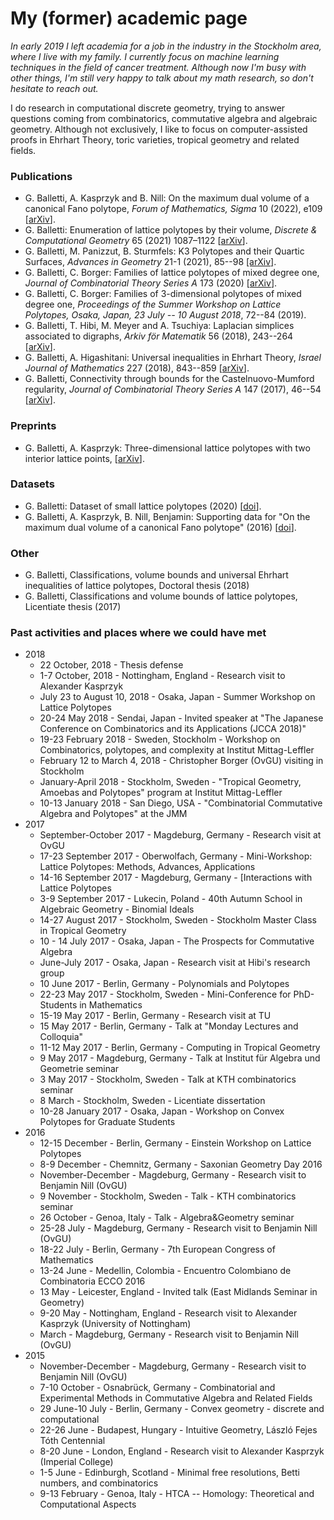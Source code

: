 # My (former) academic page


_In early 2019 I left academia for a job in the industry in the Stockholm area, where I live with my family. I currently focus on machine learning techniques in the field of cancer treatment. Although now I'm busy with other things, I'm still very happy to talk about my math research, so don't hesitate to reach out._

I do research in computational discrete geometry, trying to answer questions coming from combinatorics, commutative algebra and algebraic geometry.
Although not exclusively, I like to focus on computer-assisted proofs in Ehrhart Theory, toric varieties, tropical geometry and related fields.

### Publications
- G. Balletti, A. Kasprzyk and B. Nill: On the maximum dual volume of a canonical Fano polytope, *Forum of Mathematics, Sigma* 10 (2022), e109 [[arXiv](https://arxiv.org/abs/1611.02455)].
- G. Balletti: Enumeration of lattice polytopes by their volume, *Discrete & Computational Geometry* 65 (2021) 1087–1122 [[arXiv](https://arxiv.org/abs/1811.03357)].
- G. Balletti, M. Panizzut, B. Sturmfels: K3 Polytopes and their Quartic Surfaces, *Advances in Geometry* 21-1 (2021),  85--98 [[arXiv]](https://arxiv.org/abs/1806.02236).
- G. Balletti, C. Borger: Families of lattice polytopes of mixed degree one, *Journal of Combinatorial Theory Series A* 173 (2020) [[arXiv](https://arxiv.org/abs/1904.01343)].
- G. Balletti, C. Borger: Families of 3-dimensional polytopes of mixed degree one, *Proceedings of the Summer Workshop on Lattice Polytopes, Osaka, Japan, 23 July -- 10 August 2018*, 72--84 (2019).
- G. Balletti, T. Hibi, M. Meyer and A. Tsuchiya: Laplacian simplices associated to digraphs, *Arkiv för Matematik* 56 (2018), 243--264 [[arXiv](https://arxiv.org/abs/1710.00252)].
- G. Balletti, A. Higashitani: Universal inequalities in Ehrhart Theory, *Israel Journal of Mathematics* 227  (2018), 843--859 [[arXiv](https://arxiv.org/abs/1703.09600)].
- G. Balletti, Connectivity through bounds for the Castelnuovo-Mumford regularity, *Journal of Combinatorial Theory Series A* 147 (2017), 46--54 [[arXiv](https://arxiv.org/abs/1412.5920)].


### Preprints

- G. Balletti, A. Kasprzyk: Three-dimensional lattice polytopes with two interior lattice points, [[arXiv](https://arxiv.org/abs/1612.08918)].

### Datasets

- G. Balletti: Dataset of small lattice polytopes (2020) [[doi](https://doi.org/10.1007/s00454-020-00187-y)].
- G. Balletti, A. Kasprzyk, B. Nill, Benjamin: Supporting data for "On the maximum dual volume of a canonical Fano polytope" (2016) [[doi](https://doi.org/10.5281/zenodo.6913383)].

### Other

- G. Balletti, Classifications, volume bounds and universal Ehrhart inequalities of lattice polytopes, Doctoral thesis (2018)
- G. Balletti, Classifications and volume bounds of lattice polytopes, Licentiate thesis (2017)

### Past activities and places where we could have met

* 2018
    - 22 October, 2018 - Thesis defense
    - 1-7 October, 2018 - Nottingham, England - Research visit to Alexander Kasprzyk
    - July 23 to August 10, 2018 - Osaka, Japan - Summer Workshop on Lattice Polytopes
    - 20-24 May 2018 - Sendai, Japan - Invited speaker at "The Japanese Conference on Combinatorics and its Applications (JCCA 2018)"
    - 19-23 February 2018 - Sweden, Stockholm - Workshop on Combinatorics, polytopes, and complexity at Institut Mittag-Leffler
    - February 12 to March 4, 2018 - Christopher Borger (OvGU) visiting in Stockholm
    - January-April 2018 - Stockholm, Sweden - "Tropical Geometry, Amoebas and Polytopes" program at Institut Mittag-Leffler
    - 10-13 January 2018 - San Diego, USA - "Combinatorial Commutative Algebra and Polytopes" at the JMM
* 2017
    - September-October 2017 - Magdeburg, Germany - Research visit at OvGU
    - 17-23 September 2017 - Oberwolfach, Germany - Mini-Workshop: Lattice Polytopes: Methods, Advances, Applications
    - 14-16 September 2017 - Magdeburg, Germany - [Interactions with Lattice Polytopes
    - 3-9 September 2017 - Lukecin, Poland - 40th Autumn School in Algebraic Geometry - Binomial Ideals
    - 14-27 August 2017 - Stockholm, Sweden - Stockholm Master Class in Tropical Geometry
    - 10 - 14 July 2017 - Osaka, Japan - The Prospects for Commutative Algebra
    - June-July 2017 - Osaka, Japan - Research visit at Hibi's research group
    - 10 June 2017 - Berlin, Germany - Polynomials and Polytopes
    - 22-23 May 2017 - Stockholm, Sweden - Mini-Conference for PhD-Students in Mathematics
    - 15-19 May 2017 - Berlin, Germany - Research visit at TU
    - 15 May 2017 - Berlin, Germany - Talk at "Monday Lectures and Colloquia"
    - 11-12 May 2017 - Berlin, Germany - Computing in Tropical Geometry
    - 9 May 2017 - Magdeburg, Germany - Talk at Institut für Algebra und Geometrie seminar
    - 3 May 2017 - Stockholm, Sweden - Talk at KTH combinatorics seminar
    - 8 March - Stockholm, Sweden - Licentiate dissertation
    - 10-28 January 2017 - Osaka, Japan - Workshop on Convex Polytopes for Graduate Students
* 2016
    - 12-15 December - Berlin, Germany - Einstein Workshop on Lattice Polytopes
    - 8-9 December - Chemnitz, Germany - Saxonian Geometry Day 2016
    - November-December - Magdeburg, Germany - Research visit to Benjamin Nill (OvGU)
    - 9 November - Stockholm, Sweden - Talk - KTH combinatorics seminar
    - 26 October - Genoa, Italy - Talk - Algebra&Geometry seminar
    - 25-28 July - Magdeburg, Germany - Research visit to Benjamin Nill (OvGU)
    - 18-22 July - Berlin, Germany - 7th European Congress of Mathematics
    - 13-24 June - Medellin, Colombia - Encuentro Colombiano de Combinatoria ECCO 2016
    - 13 May - Leicester, England - Invited talk (East Midlands Seminar in Geometry)
    - 9-20 May - Nottingham, England - Research visit to Alexander Kasprzyk (University of Nottingham)
    - March - Magdeburg, Germany - Research visit to Benjamin Nill (OvGU)
* 2015
    - November-December - Magdeburg, Germany - Research visit to Benjamin Nill (OvGU)
    - 7-10 October - Osnabrück, Germany - Combinatorial and Experimental Methods in Commutative Algebra and Related Fields
    - 29 June-10 July - Berlin, Germany - Convex geometry - discrete and computational
    - 22-26 June - Budapest, Hungary - Intuitive Geometry, László Fejes Tóth Centennial
    - 8-20 June - London, England - Research visit to Alexander Kasprzyk (Imperial College)
    - 1-5 June - Edinburgh, Scotland - Minimal free resolutions, Betti numbers, and combinatorics
    - 9-13 February - Genoa, Italy - HTCA -- Homology: Theoretical and Computational Aspects
